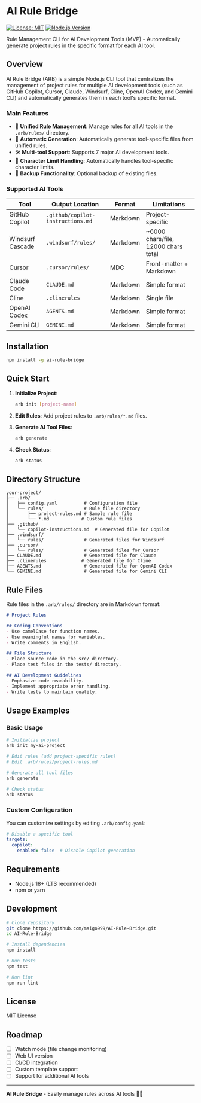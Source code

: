 # AI Rule Bridge

[![License: MIT](https://img.shields.io/badge/License-MIT-yellow.svg)](https://opensource.org/licenses/MIT)
[![Node.js Version](https://img.shields.io/badge/node-%3E%3D18.0.0-brightgreen.svg)](https://nodejs.org/)

Rule Management CLI for AI Development Tools (MVP) - Automatically generate project rules in the specific format for each AI tool.

## Overview

AI Rule Bridge (ARB) is a simple Node.js CLI tool that centralizes the management of project rules for multiple AI development tools (such as GitHub Copilot, Cursor, Claude, Windsurf, Cline, OpenAI Codex, and Gemini CLI) and automatically generates them in each tool's specific format.

### Main Features

- 📝 **Unified Rule Management**: Manage rules for all AI tools in the `.arb/rules/` directory.
- 🔄 **Automatic Generation**: Automatically generate tool-specific files from unified rules.
- 🛠️ **Multi-tool Support**: Supports 7 major AI development tools.
- 📏 **Character Limit Handling**: Automatically handles tool-specific character limits.
- 💾 **Backup Functionality**: Optional backup of existing files.

### Supported AI Tools

| Tool | Output Location | Format | Limitations |
|--------|----------|------|----------|
| GitHub Copilot | `.github/copilot-instructions.md` | Markdown | Project-specific |
| Windsurf Cascade | `.windsurf/rules/` | Markdown | ~6000 chars/file, 12000 chars total |
| Cursor | `.cursor/rules/` | MDC | Front-matter + Markdown |
| Claude Code | `CLAUDE.md` | Markdown | Simple format |
| Cline | `.clinerules` | Markdown | Single file |
| OpenAI Codex | `AGENTS.md` | Markdown | Simple format |
| Gemini CLI | `GEMINI.md` | Markdown | Simple format |

## Installation

```bash
npm install -g ai-rule-bridge
```

## Quick Start

1. **Initialize Project**:
   ```bash
   arb init [project-name]
   ```

2. **Edit Rules**: Add project rules to `.arb/rules/*.md` files.

3. **Generate AI Tool Files**:
   ```bash
   arb generate
   ```

4. **Check Status**:
   ```bash
   arb status
   ```


## Directory Structure

```
your-project/
├── .arb/
│   ├── config.yaml          # Configuration file
│   └── rules/               # Rule file directory
│       ├── project-rules.md # Sample rule file
│       └── *.md            # Custom rule files
├── .github/
│   └── copilot-instructions.md  # Generated file for Copilot
├── .windsurf/
│   └── rules/               # Generated files for Windsurf
├── .cursor/
│   └── rules/               # Generated files for Cursor
├── CLAUDE.md                # Generated file for Claude
├── .clinerules             # Generated file for Cline
├── AGENTS.md                # Generated file for OpenAI Codex
└── GEMINI.md                # Generated file for Gemini CLI
```

## Rule Files

Rule files in the `.arb/rules/` directory are in Markdown format:

```markdown
# Project Rules

## Coding Conventions
- Use camelCase for function names.
- Use meaningful names for variables.
- Write comments in English.

## File Structure
- Place source code in the src/ directory.
- Place test files in the tests/ directory.

## AI Development Guidelines
- Emphasize code readability.
- Implement appropriate error handling.
- Write tests to maintain quality.
```

## Usage Examples

### Basic Usage

```bash
# Initialize project
arb init my-ai-project

# Edit rules (add project-specific rules)
# Edit .arb/rules/project-rules.md

# Generate all tool files
arb generate

# Check status
arb status
```

### Custom Configuration

You can customize settings by editing `.arb/config.yaml`:

```yaml
# Disable a specific tool
targets:
  copilot:
    enabled: false  # Disable Copilot generation
```

## Requirements

- Node.js 18+ (LTS recommended)
- npm or yarn

## Development

```bash
# Clone repository
git clone https://github.com/maigo999/AI-Rule-Bridge.git
cd AI-Rule-Bridge

# Install dependencies
npm install

# Run tests
npm test

# Run lint
npm run lint
```
## License

MIT License

## Roadmap

- [ ] Watch mode (file change monitoring)
- [ ] Web UI version
- [ ] CI/CD integration
- [ ] Custom template support
- [ ] Support for additional AI tools

---

**AI Rule Bridge** - Easily manage rules across AI tools 🤖✨

